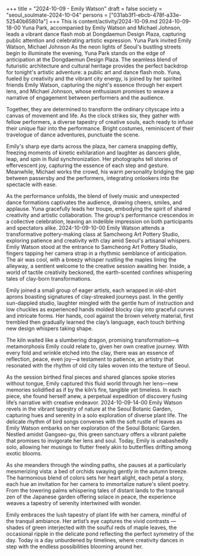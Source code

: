+++
title = "2024-10-09 - Emily Watson"
draft = false
society = "seoul_soulmate-2024-10-04"
persons = ["031ab3f1-ebcb-478f-a33e-52540b65801a"]
+++
This is content/activity/2024-10-09.md
2024-10-09-18-00
Yuna Park, accompanied by Emily Watson and Michael Johnson, leads a vibrant dance flash mob at Dongdaemun Design Plaza, capturing public attention and celebrating artistic expression.
Yuna Park invited Emily Watson, Michael Johnson
As the neon lights of Seoul's bustling streets begin to illuminate the evening, Yuna Park stands on the edge of anticipation at the Dongdaemun Design Plaza. The seamless blend of futuristic architecture and cultural heritage provides the perfect backdrop for tonight's artistic adventure: a public art and dance flash mob. Yuna, fueled by creativity and the vibrant city energy, is joined by her spirited friends Emily Watson, capturing the night's essence through her expert lens, and Michael Johnson, whose enthusiasm promises to weave a narrative of engagement between performers and the audience.

Together, they are determined to transform the ordinary cityscape into a canvas of movement and life. As the clock strikes six, they gather with fellow performers, a diverse tapestry of creative souls, each ready to infuse their unique flair into the performance. Bright costumes, reminiscent of their travelogue of dance adventures, punctuate the scene.

Emily's sharp eye darts across the plaza, her camera snapping deftly, freezing moments of kinetic exhilaration and laughter as dancers glide, leap, and spin in fluid synchronization. Her photographs tell stories of effervescent joy, capturing the essence of each step and gesture. Meanwhile, Michael works the crowd, his warm personality bridging the gap between passersby and the performers, integrating onlookers into the spectacle with ease.

As the performance unfolds, the blend of lively music and unexpected dance formations captivates the audience, drawing cheers, smiles, and applause. Yuna gracefully leads her troupe, embodying the spirit of shared creativity and artistic collaboration. The group's performance crescendos in a collective celebration, leaving an indelible impression on both participants and spectators alike.
2024-10-09-10-00
Emily Watson attends a transformative pottery-making class at Samcheong Art Pottery Studio, exploring patience and creativity with clay amid Seoul's artisanal whispers.
Emily Watson stood at the entrance to Samcheong Art Pottery Studio, fingers tapping her camera strap in a rhythmic semblance of anticipation. The air was cool, with a breezy whisper rustling the maples lining the alleyway, a sentient welcome to the creative session awaiting her. Inside, a world of tactile creativity beckoned, the earth-scented confines whispering tales of clay-born transformations.

Emily joined a small group of eager artists, each wrapped in old-shirt aprons boasting signatures of clay-streaked journeys past. In the gently sun-dappled studio, laughter mingled with the gentle hum of instruction and low chuckles as experienced hands molded blocky clay into graceful curves and intricate forms. Her hands, cool against the brown velvety material, first trembled then gradually learned the clay’s language, each touch birthing new design whispers taking shape.

The kiln waited like a slumbering dragon, promising transformation—a metamorphosis Emily could relate to, given her own creative journey. With every fold and wrinkle etched into the clay, there was an essence of reflection, peace, even joy—a testament to patience, an artistry that resonated with the rhythm of old city tales woven into the texture of Seoul.

As the session birthed final pieces and shared glances spoke stories without tongue, Emily captured this fluid world through her lens—new memories solidified as if by the kiln’s fire, tangible yet timeless. In each piece, she found herself anew, a perpetual expedition of discovery fusing life’s narrative with creative endeavor.
2024-10-09-14-00
Emily Watson revels in the vibrant tapestry of nature at the Seoul Botanic Garden, capturing hues and serenity in a solo exploration of diverse plant life.
The delicate rhythm of bird songs convenes with the soft rustle of leaves as Emily Watson embarks on her exploration of the Seoul Botanic Garden. Nestled amidst Gangseo-gu, this green sanctuary offers a vibrant palette that promises to invigorate her lens and soul. Today, Emily is unabashedly solo, allowing her musings to flutter freely akin to butterflies drifting among exotic blooms.

As she meanders through the winding paths, she pauses at a particularly mesmerizing vista: a bed of orchids swaying gently in the autumn breeze. The harmonious blend of colors sets her heart alight, each petal a story, each hue an invitation for her camera to immortalize nature's silent poetry. From the towering palms whispering tales of distant lands to the tranquil zen of the Japanese garden offering solace in peace, the experience weaves a tapestry of serenity intertwined with wonder. 

Emily embraces the lush tapestry of plant life with her camera, mindful of the tranquil ambiance. Her artist’s eye captures the vivid contrasts — shades of green interjected with the soulful reds of maple leaves, the occasional ripple in the delicate pond reflecting the perfect symmetry of the day. Today is a day unburdened by timelines, where creativity dances in step with the endless possibilities blooming around her.
